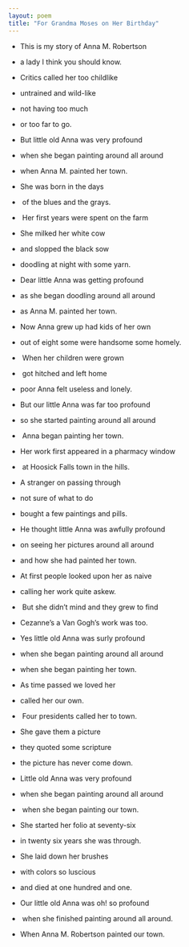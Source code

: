 ```yaml
---
layout: poem
title: "For Grandma Moses on Her Birthday"
---
```


- This is my story of Anna M. Robertson 
- a lady I think you should know. 
- Critics called her too childlike 
- untrained and wild-like 
- not having too much 
- or too far to go.

- But little old Anna was very profound 
- when she began painting around all around 
- when Anna M. painted her town.

- She was born in the days
-  of the blues and the grays.
-  Her first years were spent on the farm 
- She milked her white cow 
- and slopped the black sow 
- doodling at night with some yarn.

- Dear little Anna was getting profound 
- as she began doodling around all around 
- as Anna M. painted her town.

- Now Anna grew up had kids of her own 
- out of eight some were handsome some homely.
-  When her children were grown
-  got hitched and left home 
- poor Anna felt useless and lonely.

- But our little Anna was far too profound 
- so she started painting around all around
-  Anna began painting her town.

- Her work first appeared in a pharmacy window
-  at Hoosick Falls town in the hills. 
- A stranger on passing through 
- not sure of what to do 
- bought a few paintings and pills.

- He thought little Anna was awfully profound 
- on seeing her pictures around all around
- and how she had painted her town.

- At first people looked upon her as naive 
- calling her work quite askew.
-  But she didn’t mind and they grew to find 
- Cezanne’s a Van Gogh’s work was too.

- Yes little old Anna was surly profound 
- when she began painting around all around 
- when she began painting her town.

- As time passed we loved her 
- called her our own.
-  Four presidents called her to town. 
- She gave them a picture 
- they quoted some scripture 
- the picture has never come down.

- Little old Anna was very profound 
- when she began painting around all around
-  when she began painting our town.

- She started her folio at seventy-six 
- in twenty six years she was through. 
- She laid down her brushes 
- with colors so luscious 
- and died at one hundred and one.

- Our little old Anna was oh! so profound
-  when she finished painting around all around. 
- When Anna M. Robertson painted our town.